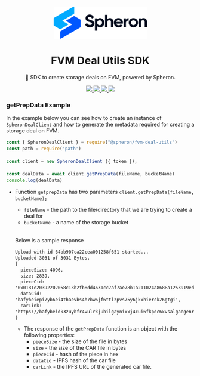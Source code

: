 <p align="center">
  <picture>
    <source media="(prefers-color-scheme: dark)" srcset="https://github.com/spheronFdn/sdk/blob/main/.github/assets/spheron-logo-dark.svg">
    <source media="(prefers-color-scheme: light)" srcset="https://github.com/spheronFdn/sdk/blob/main/.github/assets/spheron-logo.svg">
    <img alt="Spheron" src="https://github.com/spheronFdn/sdk/blob/main/.github/assets/spheron-logo.svg" width="250">
  </picture>
</p>

<h1 align="center">FVM Deal Utils SDK</h1>

<p align="center">
  🧰 SDK to create storage deals on FVM, powered by Spheron.
</p>

<p align="center">  
  <a href="https://www.npmjs.com/package/@spheron/storage" target="_blank" rel="noreferrer">
    <img src="https://img.shields.io/static/v1?label=npm&message=v1.0.19&color=green" />
  </a>
  <a href="https://github.com/spheronFdn/sdk/blob/main/LICENSE" target="_blank" rel="noreferrer">
    <img src="https://img.shields.io/static/v1?label=license&message=Apache%202.0&color=red" />
  </a>
  <a href="https://discord.com/invite/ahxuCtm" target="_blank" rel="noreferrer">
    <img src="https://img.shields.io/static/v1?label=community&message=discord&color=blue" />
  </a>
  <a href="https://twitter.com/SpheronFdn" target="_blank" rel="noreferrer">
    <img src="https://img.shields.io/twitter/url/https/twitter.com/cloudposse.svg?style=social&label=Follow%20%40SpheronFdn" />
  </a>
</p>

### getPrepData Example

In the example below you can see how to create an instance of `SpheronDealClient` and how to generate the metadata required for creating a storage deal on FVM.

```js
const { SpheronDealClient } = require("@spheron/fvm-deal-utils")
const path = require('path')

const client = new SpheronDealClient ({ token });

const dealData = await client.getPrepData(fileName, bucketName)
console.log(dealData)
```

- Function `getprepData` has two parameters `client.getPrepData(fileName, bucketName);`
  - `fileName` - the path to the file/directory that we are trying to create a deal for
  - `bucketName` - a name of the storage bucket
  <br/><br/>

  Below is a sample response
  ```
  Upload with id 64bb907ca22cea001258f651 started...
  Uploaded 3031 of 3031 Bytes.
  {
    pieceSize: 4096,
    size: 2839,
    pieceCid: '0x0181e20392202058c13b2fb8dd4631cc7af7ae78b1a211024a8688a1253919ede23c6fd016931e',
    dataCid: 'bafybeiepi7yb6ei4thaevbs4h7bw6jf6ttlzpvs75y6jkxhierck26gtgi',
    carLink: 'https://bafybeidk3zuybfr4vulrkjubilgaynixxj4cui6fkpdc6xvsalgaegenr4.ipfs.sphn.link'
  }
  ```
  - The response of the `getPrepData` function is an object with the following properties:
    - `pieceSize` - the size of the file in bytes
    - `size` - the size of the CAR file in bytes
    - `pieceCid` - hash of the piece in hex
    - `dataCid` - IPFS hash of the car file
    - `carLink` - the IPFS URL of the generated car file.